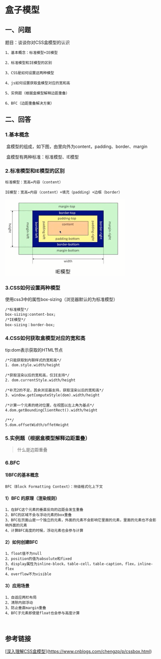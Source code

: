 # 盒子模型

##  一、问题

题目：谈谈你对CSS盒模型的认识

    1、基本概念：标准模型+IE模型
    
    2、标准模型和IE模型的区别
    
    3、CSS是如何设置这两种模型
    
    4、js如何设置获取盒模型对应的宽和高
    
    5、实例题（根据盒模型解释边距重叠）
    
    6、BFC（边距重叠解决方案）

##  二、回答



###  1.基本概念

​	盒模型的组成，如下图，由里向外为content，padding、border、margin

​	盒模型有两种标准：标准模型、IE模型

###  2.标准模型和IE模型的区别

    标准模型：宽高=内容（content）
    
    IE模型：宽高=内容（content）+填充（padding）+边框（border）



![img](./../assets/images/box_model.png)

###  3.CSS如何设置两种模型

使用css3中的属性box-sizing（浏览器默认的为标准模型）

	/*标准模型*/
	box-sizing:content-box;
	/*IE模型*/
	box-sizing：border-box;



###  4.CSS如何获取盒模型对应的宽和高

tip:dom表示获取的HTML节点

	/*只能获取到内联样式的宽和高*/
	1. dom.style.width/height
	
	/*获取渲染以后的宽和高，仅IE支持*/
	2. dom.currentStyle.width/height
	
	/*补充2的不足，其余浏览器支持，获取渲染以后的宽和高*/
	3. window.getComputeStyle(dom).width/height
	
	/*计算一个元素的绝对位置，在视图以左上角为基点*/
	4.dom.getBoundingClientRect().width/height
	
	/**/
	5.dom.offsetWidth/offetHeight




###  5.实例题（根据盒模型解释边距重叠）

> 什么是边距重叠



###  6.BFC

#### 1)BFC的基本概念

	BFC（Block Formatting Context）：块级格式化上下文

####  1）BFC 的原理（渲染规则）

	1、在BFC这个元素的垂直反向的边距会发生重叠
	2、BFC的区域不会与浮动元素的box重叠
	3、BFC在页面山是一个独立的元素，外面的元素不会影响它里面的元素，里面的元素也不会影响外面的元素
	4、计算BFC高度的时候，浮动元素也会参与计算

#### 2）如何创建BFC
	1、float值不为null
	2、position的值为absolute和fixed
	3、display属性为inline-block，table-cell，table-caption，flex，inline-flex
	4、overflow不为visible

####  3）应用场景

	1、自适应两栏布局
	2、清除内部浮动
	3、防止垂直margin重叠
	4、BFC子元素即使是float也会参与高度计算







​	

##  参考链接

[[深入理解CSS盒模型](https://www.cnblogs.com/chengzp/p/cssbox.html)](https://www.cnblogs.com/chengzp/p/cssbox.html)